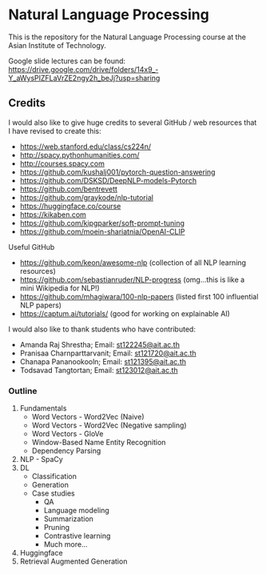 # Natural Language Processing

This is the repository for the Natural Language Processing course at the Asian Institute of Technology.

Google slide lectures can be found:  <https://drive.google.com/drive/folders/14x9_-Y_aWysPIZFLaVrZE2ngy2h_beJj?usp=sharing>  

## Credits

I would also like to give huge credits to several GitHub / web resources that I have revised to create this:

- <https://web.stanford.edu/class/cs224n/>
- <http://spacy.pythonhumanities.com/>
- <http://courses.spacy.com>
- <https://github.com/kushalj001/pytorch-question-answering>
- <https://github.com/DSKSD/DeepNLP-models-Pytorch>
- <https://github.com/bentrevett>
- <https://github.com/graykode/nlp-tutorial>
- <https://huggingface.co/course>
- <https://kikaben.com>
- <https://github.com/kipgparker/soft-prompt-tuning>
- <https://github.com/moein-shariatnia/OpenAI-CLIP>

Useful GitHub

- <https://github.com/keon/awesome-nlp> (collection of all NLP learning resources)
- <https://github.com/sebastianruder/NLP-progress> (omg...this is like a mini Wikipedia for NLP!)
- <https://github.com/mhagiwara/100-nlp-papers> (listed first 100 influential NLP papers)
- <https://captum.ai/tutorials/> (good for working on explainable AI)

I would also like to thank students who have contributed:

- Amanda Raj Shrestha;  Email: <st122245@ait.ac.th>
- Pranisaa Charnparttarvanit; Email: <st121720@ait.ac.th>
- Chanapa Pananookooln; Email: <st121395@ait.ac.th>
- Todsavad Tangtortan; Email: <st123012@ait.ac.th>

### Outline

1. Fundamentals
   - Word Vectors - Word2Vec (Naive)
   - Word Vectors - Word2Vec (Negative sampling)
   - Word Vectors - GloVe
   - Window-Based Name Entity Recognition
   - Dependency Parsing
2. NLP - SpaCy
3. DL
   - Classification
   - Generation
   - Case studies
      - QA
      - Language modeling
      - Summarization
      - Pruning
      - Contrastive learning
      - Much more...
4. Huggingface
5. Retrieval Augmented Generation
